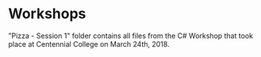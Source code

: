 # Workshops
"Pizza - Session 1" folder contains all files from the C# Workshop that took place at Centennial College on March 24th, 2018.
